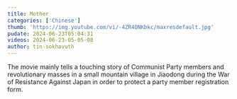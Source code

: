 ```yaml
---
title: Mother
categories: ['Chinese']
thumb: 'https://img.youtube.com/vi/-4ZR4DNKbkc/maxresdefault.jpg'
pudate: 2024-06-23T05:04:31
videos: 2024-06-23-05-05-08
author: tin-sokhavuth
---
```

The movie mainly tells a touching story of Communist Party members and revolutionary masses in a small mountain village in Jiaodong during the War of Resistance Against Japan in order to protect a party member registration form.